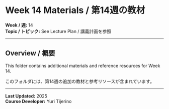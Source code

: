 # Week 14 Materials / 第14週の教材

**Week / 週:** 14  
**Topic / トピック:** See Lecture Plan / 講義計画を参照

---

## Overview / 概要

This folder contains additional materials and reference resources for Week 14.

このフォルダには、第14週の追加の教材と参考リソースが含まれています。

---

**Last Updated:** 2025  
**Course Developer:** Yuri Tijerino
